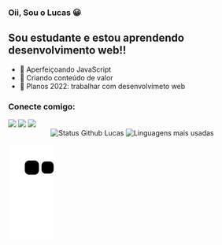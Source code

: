 ### Oii, Sou o Lucas 😀

## Sou estudante e estou aprendendo desenvolvimento  web!!

- 🌱 Aperfeiçoando JavaScript
- 👯 Criando conteúdo de valor
- 🥅  Planos 2022: trabalhar com desenvolvimeto web

### Conecte comigo:

<div>
  <a href="" target="_blank"><img src="https://img.shields.io/badge/YouTube-FF0000?style=for-the-badge&logo=youtube&logoColor=white" target="_blank"></a>
  <a href="" target="_blank"><img src="https://img.shields.io/badge/-Instagram-%23E4405F?style=for-the-badge&logo=instagram&logoColor=white" target="_blank"></a>
  <a href="" target="_blank"><img src="https://img.shields.io/badge/-LinkedIn-%230077B5?style=for-the-badge&logo=linkedin&logoColor=white" target="_blank"></a> 
</div>

<div align="center">
<img width="450em" alt="Status Github Lucas" src="https://github-readme-stats.vercel.app/api?username=A-LucasCastro&show_icons=true&theme=dracula" />
<img width="380em" alt="Linguagens mais usadas" src="https://github-readme-stats.vercel.app/api/top-langs/?username=A-LucasCastro&layout=compact&theme=dracula"/>
</div>

![Snake animation](https://github.com/A-LucasCastro/A-LucasCastro/blob/output/github-contribution-grid-snake.svg)
